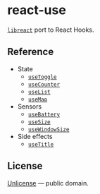# react-use

[`libreact`](https://github.com/streamich/libreact) port to React Hooks.


## Reference

- State
   - [`useToggle`](./docs/useToggle.md)
   - [`useCounter`](./docs/useCounter.md)
   - [`useList`](./docs/useList.md)
   - [`useMap`](./docs/useMap.md)
- Sensors
   - [`useBattery`](./docs/useBattery.md)
   - [`useSize`](./docs/useSize.md)
   - [`useWindowSize`](./docs/useWindowSize.md)
- Side effects
   - [`useTitle`](./docs/useTitle.md)

## License

[Unlicense](./LICENSE) &mdash; public domain.
